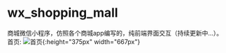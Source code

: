 # wx_shopping_mall
商城微信小程序，仿照各个商城app编写的，纯前端界面交互（持续更新中...）。
首页:
![首页](https://github.com/Paranoidyang/wx_shopping_mall/blob/master/screenshots/home.jpg){:height="375px" width="667px"}





